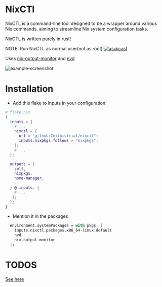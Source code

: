 # NixCTl
NixCTL is a command-line tool designed to be a wrapper around various Nix commands, aiming to streamline Nix system configuration tasks. 

NixCTL is written purely in rust!

NOTE: Run NixCTL as normal user(not as root)
[![asciicast](https://asciinema.org/a/mDbFNMZdgdKwI4oEglPRNsjqE.svg)](https://asciinema.org/a/mDbFNMZdgdKwI4oEglPRNsjqE)

Uses [nix-output-monitor](https://github.com/maralorn/nix-output-monitor) and [nvd](https://gitlab.com/khumba/nvd)

![example-screenshot](https://github.com/Celibistrial/nixctl/assets/82810795/1c0328c9-e077-43cb-a5aa-b62d5cf93881)


# Installation

- Add this flake to inputs in your configuration:

```nix
# flake.nix
{
  inputs = {
    # ...
    nixctl = {
      url = "github:Celibistrial/nixctl";
      inputs.nixpkgs.follows = "nixpkgs";
    };
    # ...
  };

  outputs = {
    self,
    nixpkgs,
    home-manager,
    ...
  } @ inputs: {
    # ...
   };
  };
}

```

- Mention it in the packages
```nix
  environment.systemPackages = with pkgs; [
    inputs.nixctl.packages.x86_64-linux.default
    nvd
    nix-output-monitor
  ];
```




# TODOS
[See here](./todo.org)

